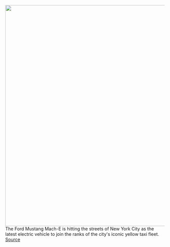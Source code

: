 <img src='https://cdn.vox-cdn.com/thumbor/bKfVAXx4wWWDd7f5lwuXj8sCc68=/0x0:1260x840/1200x800/filters:focal(530x320:730x520)/cdn.vox-cdn.com/uploads/chorus_image/image/70297161/RearMidtown.0.jpg' width='700px' /><br/>
The Ford Mustang Mach-E is hitting the streets of New York City as the latest electric vehicle to join the ranks of the city's iconic yellow taxi fleet.
<a href='https://www.theverge.com/2021/12/20/22846324/ford-mustang-mach-e-yellow-taxi-nyc-gravity'> Source <a/>